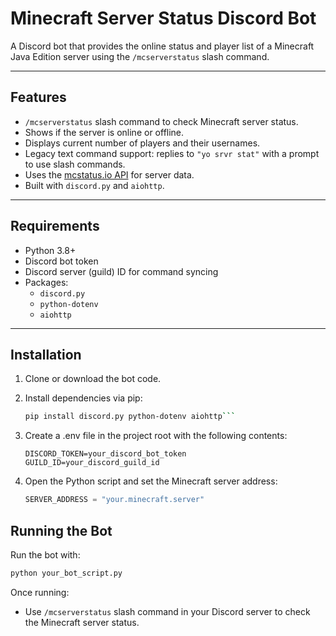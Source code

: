 # Minecraft Server Status Discord Bot

A Discord bot that provides the online status and player list of a Minecraft Java Edition server using the `/mcserverstatus` slash command.

---

## Features

- `/mcserverstatus` slash command to check Minecraft server status.
- Shows if the server is online or offline.
- Displays current number of players and their usernames.
- Legacy text command support: replies to `"yo srvr stat"` with a prompt to use slash commands.
- Uses the [mcstatus.io API](https://mcstatus.io/) for server data.
- Built with `discord.py` and `aiohttp`.

---

## Requirements

- Python 3.8+
- Discord bot token
- Discord server (guild) ID for command syncing
- Packages:
  - `discord.py`
  - `python-dotenv`
  - `aiohttp`

---

## Installation

1. Clone or download the bot code.

2. Install dependencies via pip:

   ```bash
   pip install discord.py python-dotenv aiohttp```
3. Create a .env file in the project root with the following contents:
    ```
    DISCORD_TOKEN=your_discord_bot_token
    GUILD_ID=your_discord_guild_id
    ```

4. Open the Python script and set the Minecraft server address:

    ```python
    SERVER_ADDRESS = "your.minecraft.server"
    ```
## Running the Bot
Run the bot with:

```bash
python your_bot_script.py
```

Once running:

- Use `/mcserverstatus` slash command in your Discord server to check the Minecraft server status.

